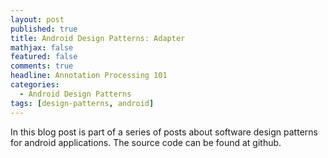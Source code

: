 ```yaml
---
layout: post
published: true
title: Android Design Patterns: Adapter
mathjax: false
featured: false
comments: true
headline: Annotation Processing 101
categories:
  - Android Design Patterns
tags: [design-patterns, android]
---
```


In this blog post is part of a series of posts about software design patterns for android applications. The source code can be found at github.
